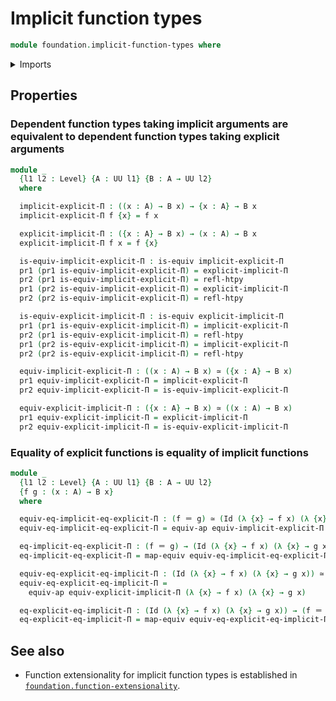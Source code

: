 # Implicit function types

```agda
module foundation.implicit-function-types where
```

<details><summary>Imports</summary>

```agda
open import foundation.dependent-pair-types
open import foundation.universe-levels

open import foundation-core.equivalences
open import foundation-core.homotopies
open import foundation-core.identity-types
```

</details>

## Properties

### Dependent function types taking implicit arguments are equivalent to dependent function types taking explicit arguments

```agda
module _
  {l1 l2 : Level} {A : UU l1} {B : A → UU l2}
  where

  implicit-explicit-Π : ((x : A) → B x) → {x : A} → B x
  implicit-explicit-Π f {x} = f x

  explicit-implicit-Π : ({x : A} → B x) → (x : A) → B x
  explicit-implicit-Π f x = f {x}

  is-equiv-implicit-explicit-Π : is-equiv implicit-explicit-Π
  pr1 (pr1 is-equiv-implicit-explicit-Π) = explicit-implicit-Π
  pr2 (pr1 is-equiv-implicit-explicit-Π) = refl-htpy
  pr1 (pr2 is-equiv-implicit-explicit-Π) = explicit-implicit-Π
  pr2 (pr2 is-equiv-implicit-explicit-Π) = refl-htpy

  is-equiv-explicit-implicit-Π : is-equiv explicit-implicit-Π
  pr1 (pr1 is-equiv-explicit-implicit-Π) = implicit-explicit-Π
  pr2 (pr1 is-equiv-explicit-implicit-Π) = refl-htpy
  pr1 (pr2 is-equiv-explicit-implicit-Π) = implicit-explicit-Π
  pr2 (pr2 is-equiv-explicit-implicit-Π) = refl-htpy

  equiv-implicit-explicit-Π : ((x : A) → B x) ≃ ({x : A} → B x)
  pr1 equiv-implicit-explicit-Π = implicit-explicit-Π
  pr2 equiv-implicit-explicit-Π = is-equiv-implicit-explicit-Π

  equiv-explicit-implicit-Π : ({x : A} → B x) ≃ ((x : A) → B x)
  pr1 equiv-explicit-implicit-Π = explicit-implicit-Π
  pr2 equiv-explicit-implicit-Π = is-equiv-explicit-implicit-Π
```

### Equality of explicit functions is equality of implicit functions

```agda
module _
  {l1 l2 : Level} {A : UU l1} {B : A → UU l2}
  {f g : (x : A) → B x}
  where

  equiv-eq-implicit-eq-explicit-Π : (f ＝ g) ≃ (Id (λ {x} → f x) (λ {x} → g x))
  equiv-eq-implicit-eq-explicit-Π = equiv-ap equiv-implicit-explicit-Π f g

  eq-implicit-eq-explicit-Π : (f ＝ g) → (Id (λ {x} → f x) (λ {x} → g x))
  eq-implicit-eq-explicit-Π = map-equiv equiv-eq-implicit-eq-explicit-Π

  equiv-eq-explicit-eq-implicit-Π : (Id (λ {x} → f x) (λ {x} → g x)) ≃ (f ＝ g)
  equiv-eq-explicit-eq-implicit-Π =
    equiv-ap equiv-explicit-implicit-Π (λ {x} → f x) (λ {x} → g x)

  eq-explicit-eq-implicit-Π : (Id (λ {x} → f x) (λ {x} → g x)) → (f ＝ g)
  eq-explicit-eq-implicit-Π = map-equiv equiv-eq-explicit-eq-implicit-Π
```

## See also

- Function extensionality for implicit function types is established in
  [`foundation.function-extensionality`](foundation.function-extensionality.md).
